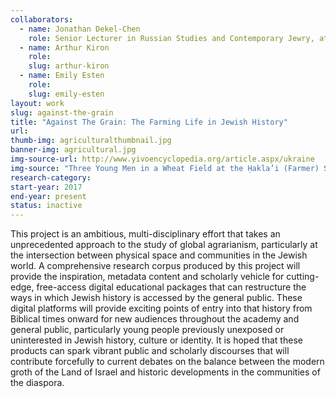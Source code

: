 ```yaml
---
collaborators: 
  - name: Jonathan Dekel-Chen
    role: Senior Lecturer in Russian Studies and Contemporary Jewry, at The Hebrew University of Jerusalem
  - name: Arthur Kiron
    role: 
    slug: arthur-kiron
  - name: Emily Esten
    role: 
    slug: emily-esten
layout: work
slug: against-the-grain
title: "Against The Grain: The Farming Life in Jewish History"
url: 
thumb-img: agriculturalthumbnail.jpg
banner-img: agricultural.jpg
img-source-url: http://www.yivoencyclopedia.org/article.aspx/ukraine
img-source: "Three Young Men in a Wheat Field at the Ḥakla’i (Farmer) Settlement, ca. 1920s. YIVO."
research-category:
start-year: 2017
end-year: present
status: inactive
---
```


This project is an ambitious, multi-disciplinary effort that takes an unprecedented approach to the study of global agrarianism, particularly at the intersection between physical space and communities in the Jewish world. A comprehensive research corpus produced by this project will provide the inspiration, metadata content and scholarly vehicle for cutting-edge, free-access digital educational packages that can restructure the ways in which Jewish history is accessed by the general public. These digital platforms will provide exciting points of entry into that history from Biblical times onward for new audiences throughout the academy and general public, particularly young people previously unexposed or uninterested in Jewish history, culture or identity. It is hoped that these products can spark vibrant public and scholarly discourses that will contribute forcefully to current debates on the balance between the modern groth of the Land of Israel and historic developments in the communities of the diaspora. 
